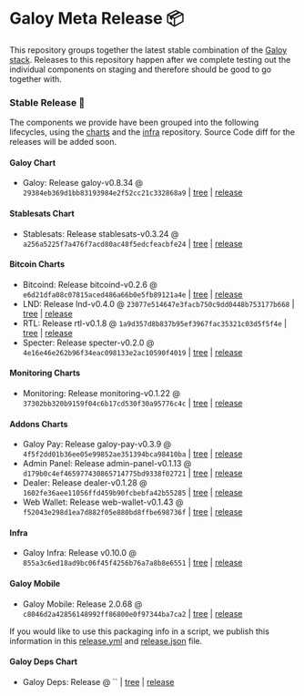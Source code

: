 # Galoy Meta Release 📦

This repository groups together the latest stable combination of the [Galoy stack](https://github.com/GaloyMoney/awesome-galoy#tech-components). 
Releases to this repository happen after we complete testing out the individual components on staging and therefore should be good to go together with.

### Stable Release 🎉

The components we provide have been grouped into the following lifecycles, using the [charts](https://github.com/GaloyMoney/charts) and the [infra](https://github.com/GaloyMoney/galoy-infra) repository. 
Source Code diff for the releases will be added soon.

#### Galoy Chart
- Galoy: Release galoy-v0.8.34 @ `29384eb369d1bb83193984e2f52cc21c332868a9` | [tree](https://github.com/GaloyMoney/charts/tree/29384eb369d1bb83193984e2f52cc21c332868a9/charts/galoy) | [release](https://github.com/GaloyMoney/charts/releases/tag/galoy-v0.8.34)

#### Stablesats Chart
- Stablesats: Release stablesats-v0.3.24 @ `a256a5225f7a476f7acd80ac48f5edcfeacbfe24` | [tree](https://github.com/GaloyMoney/charts/tree/a256a5225f7a476f7acd80ac48f5edcfeacbfe24/charts/stablesats) | [release](https://github.com/GaloyMoney/charts/releases/tag/stablesats-v0.3.24)

#### Bitcoin Charts
- Bitcoind: Release bitcoind-v0.2.6 @ `e6d21dfa08c07815aced486a66b0e5fb89121a4e` | [tree](https://github.com/GaloyMoney/charts/tree/e6d21dfa08c07815aced486a66b0e5fb89121a4e/charts/bitcoind) | [release](https://github.com/GaloyMoney/charts/releases/tag/bitcoind-v0.2.6)
- LND: Release lnd-v0.4.0 @ `23077e514647e3facb750c9dd0448b753177b668` | [tree](https://github.com/GaloyMoney/charts/tree/23077e514647e3facb750c9dd0448b753177b668/charts/lnd) | [release](https://github.com/GaloyMoney/charts/releases/tag/lnd-v0.4.0)
- RTL: Release rtl-v0.1.8 @ `1a9d357d8b837b95ef3967fac35321c03d5f5f4e` | [tree](https://github.com/GaloyMoney/charts/tree/1a9d357d8b837b95ef3967fac35321c03d5f5f4e/charts/rtl) | [release](https://github.com/GaloyMoney/charts/releases/tag/rtl-v0.1.8)
- Specter: Release specter-v0.2.0 @ `4e16e46e262b96f34eac098133e2ac10590f4019` | [tree](https://github.com/GaloyMoney/charts/tree/4e16e46e262b96f34eac098133e2ac10590f4019/charts/specter) | [release](https://github.com/GaloyMoney/charts/releases/tag/specter-v0.2.0)

#### Monitoring Charts
- Monitoring: Release monitoring-v0.1.22 @ `37302bb320b9159f04c6b17cd530f30a95776c4c` | [tree](https://github.com/GaloyMoney/charts/tree/37302bb320b9159f04c6b17cd530f30a95776c4c/charts/monitoring) | [release](https://github.com/GaloyMoney/charts/releases/tag/monitoring-v0.1.22)

#### Addons Charts
- Galoy Pay: Release galoy-pay-v0.3.9 @ `4f5f2dd01b36ee05e99852ae351394bca98410ba` | [tree](https://github.com/GaloyMoney/charts/tree/4f5f2dd01b36ee05e99852ae351394bca98410ba/charts/galoy-pay) | [release](https://github.com/GaloyMoney/charts/releases/tag/galoy-pay-v0.3.9)
- Admin Panel: Release admin-panel-v0.1.13 @ `d179b0c4ef465977430865714775bd9338f02721` | [tree](https://github.com/GaloyMoney/charts/tree/d179b0c4ef465977430865714775bd9338f02721/charts/admin-panel) | [release](https://github.com/GaloyMoney/charts/releases/tag/admin-panel-v0.1.13)
- Dealer: Release dealer-v0.1.28 @ `1602fe36aee11056ffd459b90fcbebfa42b55285` | [tree](https://github.com/GaloyMoney/charts/tree/1602fe36aee11056ffd459b90fcbebfa42b55285/charts/dealer) | [release](https://github.com/GaloyMoney/charts/releases/tag/dealer-v0.1.28)
- Web Wallet: Release web-wallet-v0.1.43 @ `f52043e298d1ea7d882f05e880bd8ffbe698736f` | [tree](https://github.com/GaloyMoney/charts/tree/f52043e298d1ea7d882f05e880bd8ffbe698736f/charts/web-wallet) | [release](https://github.com/GaloyMoney/charts/releases/tag/web-wallet-v0.1.43)

#### Infra

- Galoy Infra: Release v0.10.0 @ `855a3c6ed18ad9bc06f45f4256b76a7a8b8e6551` | [tree](https://github.com/GaloyMoney/galoy-infra/tree/855a3c6ed18ad9bc06f45f4256b76a7a8b8e6551) | [release](https://github.com/GaloyMoney/galoy-infra/releases/tag/v0.10.0)

#### Galoy Mobile

- Galoy Mobile: Release 2.0.68 @ `c8046d2a42856148992ff86800e0f97344ba7ca2` | [tree](https://github.com/GaloyMoney/galoy-mobile/tree/c8046d2a42856148992ff86800e0f97344ba7ca2) | [release](https://github.com/GaloyMoney/galoy-mobile/releases/tag/2.0.68)

If you would like to use this packaging info in a script, we publish this information in this [release.yml](./release.yml) and [release.json](./release.json) file.

#### Galoy Deps Chart
- Galoy Deps: Release  @ `` | [tree](https://github.com/GaloyMoney/charts/tree//charts/galoy-deps) | [release](https://github.com/GaloyMoney/charts/releases/tag/)
